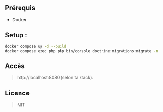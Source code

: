 ## Prérequis
- Docker

## Setup :
```bash
docker compose up -d --build
docker compose exec php php bin/console doctrine:migrations:migrate -n
```

## Accès
> http://localhost:8080 (selon ta stack).

## Licence
> MIT